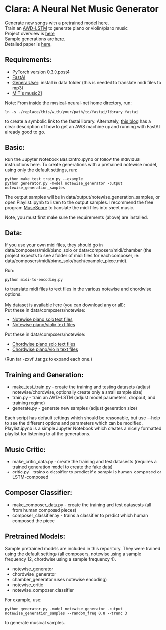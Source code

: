 # Clara: A Neural Net Music Generator
Generate new songs with a pretrained model <a href="http://54.166.122.18:8000/">here</a>.<br>
Train an <a href="https://arxiv.org/pdf/1708.02182.pdf">AWD-LSTM</a> to generate piano or violin/piano music<br>
Project overview is <a href="http://christinemcleavey.com/clara-a-neural-net-music-generator/">here</a>.<br>
Sample generations are <a href="http://christinemcleavey.com/human-or-ai/">here</a>.<br>
Detailed paper is <a href="http://christinemcleavey.com/files/clara-musical-lstm.pdf">here</a>.

<h2>Requirements:</h2>
<ul>
<li>PyTorch version 0.3.0.post4</li>
<li><a href="https://github.com/fastai/fastai">FastAI</a>
  </li>
<li><a href="http://schristiancollins.com/generaluser.php">GeneralUser</a>: install in data folder (this is needed to translate midi files to mp3)</li>
  <li><a href="http://web.mit.edu/music21/">MIT's music21</a></li>
</ul>
Note: From inside the musical-neural-net home directory, run: 

```
ln -s ./replace/this/with/your/path/to/fastai/library fastai 
```

to create a symbolic link to the fastai library. Alternately, <a href="https://medium.com/@youngladesh/setup-and-run-fast-ai-in-amazon-aws-7fd028351a1e">this blog</a> has a clear description of how to get an AWS machine up and running with FastAI already good to go.

<h2>Basic:</h2>
Run the Jupyter Notebook BasicIntro.ipynb or follow the individual instructions here. 
To create generations with a pretrained notewise model, using only the default settings, run:

```
python make_test_train.py --example
python generator.py -model notewise_generator -output notewise_generation_samples
```

The output samples will be in data/output/notewise_generation_samples, or open Playlist.ipynb to listen to the output samples. I recommend the free program <a href="https://musescore.org/en">MuseScore</a> to translate the midi files into sheet music.

Note, you must first make sure the requirements (above) are installed.


<h2>Data:</h2>
If you use your own midi files, they should go in data/composers/midi/piano_solo or data/composers/midi/chamber (the project expects to see a folder of midi files for each composer, ie: data/composers/midi/piano_solo/bach/example_piece.mid). <br>

Run:

```
python midi-to-encoding.py
```

to translate midi files to text files in the various notewise and chordwise options. <br>
<br>
My dataset is available here (you can download any or all):<br>
Put these in data/composers/notewise:
<ul>
<li><a href="http://www.christinemcleavey.com/files/notewise_piano_solo.tar.gz">Notewise piano solo text files</a></li>
<li><a href="http://www.christinemcleavey.com/files/notewise_chamber.tar.gz">Notewise piano/violin text files</a></li>
</ul>
Put these in data/composers/notewise:
<ul>
<li><a href="http://www.christinemcleavey.com/files/chordwise_piano_solo.tar.gz">Chordwise piano solo text files</a></li>
<li><a href="http://www.christinemcleavey.com/files/chordwise_chamber.tar.gz">Chordwise piano/violin text files</a></li>
</ul>
(Run tar -zxvf <name>.tar.gz to expand each one.)


<h2>Training and Generation:</h2>
<ul>
<li>make_test_train.py - create the training and testing datasets (adjust notewise/chordwise, optionally create only a small sample size)</li>
<li>train.py - train an AWD-LSTM (adjust model parameters, dropout, and training regime)</li>
<li>generate.py - generate new samples (adjust generation size)</li>
</ul>
Each script has default settings which should be reasonable, but use --help to see the different options and parameters which can be modified.<br>
Playlist.ipynb is a simple Jupyter Notebook which creates a nicely formatted playlist for listening to all the generations.
<h2>Music Critic:</h2>
<ul>
  <li>make_critic_data.py - create the training and test datasests (requires a trained generation model to create the fake data)</li>
  <li>critic.py - trains a classifier to predict if a sample is human-composed or LSTM-composed
</ul>
<h2>Composer Classifier:</h2>
<ul>
  <li>make_composer_data.py - create the training and test datasests (all from human composed pieces)</li>
  <li>composer_classifier.py - trains a classifier to predict which human composed the piece
</ul>

<h2>Pretrained Models:</h2>
Sample pretrained models are included in this repository. They were trained using the default settings (all composers, notewise using a sample frequency 12, chordwise using a sample frequency 4). 
<ul>
  <li>notewise_generator</li>
  <li>chordwise_generator </li>
  <li>chamber_generator (uses notewise encoding)</li>
  <li>notewise_critic</li>
  <li>notewise_composer_classifier</li>
</ul>
  
For example, use:

```
python generator.py -model notewise_generator -output notewise_generation_samples --random_freq 0.8 --trunc 3
```

to generate musical samples.
